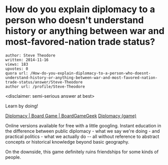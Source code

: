 # How do you explain diplomacy to a person who doesn't understand history or anything between war and most-favored-nation trade status?

	author: Steve Theodore
	written: 2014-11-16
	views: 183
	upvotes: 0
	quora url: /How-do-you-explain-diplomacy-to-a-person-who-doesnt-understand-history-or-anything-between-war-and-most-favored-nation-trade-status/answer/Steve-Theodore
	author url: /profile/Steve-Theodore


<disclaimer: semi-serious answer at best>

Learn by doing! 

[Diplomacy | Board Game | BoardGameGeek](http://boardgamegeek.com/boardgame/483/diplomacy)
[Diplomacy (game)](http://en.wikipedia.org/wiki/Diplomacy_(game))

Online versions available for free with a little googling. Instant education in the difference between public diplomacy - what we say we're doing - and practical politics - what we actually do -- all without reference to abstract concepts or historical knowledge beyond basic geography.

On the downside, this game definitely ruins friendships for some kinds of people.

